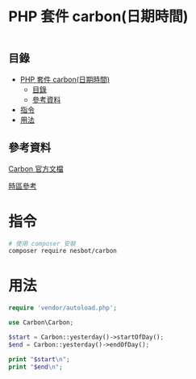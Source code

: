 # PHP 套件 carbon(日期時間)

```
```

## 目錄

- [PHP 套件 carbon(日期時間)](#php-套件-carbon日期時間)
	- [目錄](#目錄)
	- [參考資料](#參考資料)
- [指令](#指令)
- [用法](#用法)

## 參考資料

[Carbon 官方文檔](https://carbon.nesbot.com/docs/)

[時區參考](https://www.php.net/manual/en/timezones.php)

# 指令

```bash
# 使用 composer 安裝
composer require nesbot/carbon
```

# 用法

```PHP
require 'vendor/autoload.php';

use Carbon\Carbon;

$start = Carbon::yesterday()->startOfDay();
$end = Carbon::yesterday()->endOfDay();

print "$start\n";
print "$end\n";
```